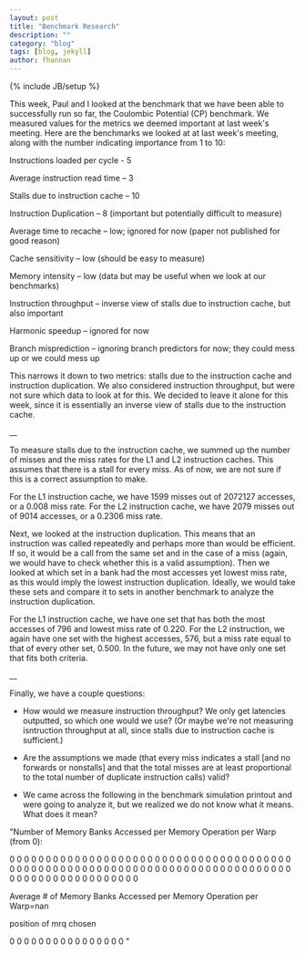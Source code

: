 ```yaml
---
layout: post
title: "Benchmark Research"
description: ""
category: "blog"
tags: [blog, jekyll]
author: fhannan
---
```

{% include JB/setup %}

This week, Paul and I looked at the benchmark that we have been able to successfully run so far, the Coulombic Potential (CP) benchmark. We measured values for the metrics we deemed important at last week's meeting. Here are the benchmarks we looked at at last week's meeting, along with the number indicating importance from 1 to 10:

Instructions loaded per cycle - 5

Average instruction read time – 3

Stalls due to instruction cache – 10

Instruction Duplication – 8 (important but potentially difficult to measure)

Average time to recache – low; ignored for now (paper not published for good reason)

Cache sensitivity – low (should be easy to measure)

Memory intensity – low (data but may be useful when we look at our benchmarks)

Instruction throughput – inverse view of stalls due to instruction cache, but also important

Harmonic speedup – ignored for now

Branch misprediction – ignoring branch predictors for now; they could mess up or we could mess up


This narrows it down to two metrics: stalls due to the instruction cache and instruction duplication. We also considered instruction throughput, but were not sure which data to look at for this. We decided to leave it alone for this week, since it is essentially an inverse view of stalls due to the instruction cache.

__

To measure stalls due to the instruction cache, we summed up the number of misses and the miss rates for the L1 and L2 instruction caches. This assumes that there is a stall for every miss. As of now, we are not sure if this is a correct assumption to make.

For the L1 instruction cache, we have 1599 misses out of 2072127 accesses, or a 0.008 miss rate. For the L2 instruction cache, we have 2079 misses out of 9014 accesses, or a 0.2306 miss rate.


Next, we looked at the instruction duplication. This means that an instruction was called repeatedly and perhaps more than would be efficient. If so, it would be a call from the same set and in the case of a miss (again, we would have to check whether this is a valid assumption). Then we looked at which set in a bank had the most accesses yet lowest miss rate, as this would imply the lowest instruction duplication. Ideally, we would take these sets and compare it to sets in another benchmark to analyze the instruction duplication.

For the L1 instruction cache, we have one set that has both the most accesses of 796 and lowest miss rate of 0.220. For the L2 instruction, we again have one set with the highest accesses, 576, but a miss rate equal to that of every other set, 0.500. In the future, we may not have only one set that fits both criteria.

__


Finally, we have a couple questions:

- How would we measure instruction throughput? We only get latencies outputted, so which one would we use? (Or maybe we're not measuring isntruction throughput at all, since stalls due to instruction cache is sufficient.)

- Are the assumptions we made (that every miss indicates a stall [and no forwards or nonstalls] and that the total misses are at least proportional to the total number of duplicate instruction calls) valid?

- We came across the following in the benchmark simulation printout and were going to analyze it, but we realized we do not know what it means. What does it mean?

"Number of Memory Banks Accessed per Memory Operation per Warp (from 0):

0        0        0        0        0        0        0        0        0        0        0        0        0        0        0        0        0        0        0        0        0        0        0        0        0        0        0        0        0        0        0        0        0        0        0        0        0        0        0        0        0        0        0        0        0        0        0        0        0        0        0        0        0        0        0        0        0        0        0        0        0        0        0        0        0        0        0        0        0        0        0        0        0        0        0        0        0        0        0        0        0        0        0        0        0        0        0        0        0        0        0        0        0        0        0        0        

Average # of Memory Banks Accessed per Memory Operation per Warp=nan

position of mrq chosen

0        0        0        0        0        0        0        0        0        0        0        0        0        0        0        0 "
